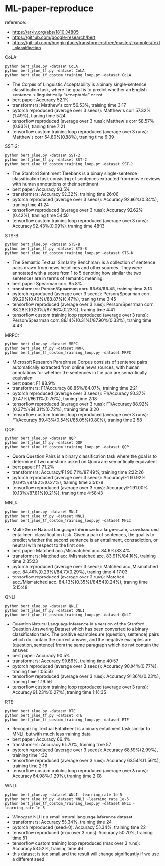 # ML-paper-reproduce

reference:
- https://arxiv.org/abs/1810.04805
- https://github.com/google-research/bert
- https://github.com/huggingface/transformers/tree/master/examples/text-classification

CoLA:

```
python bert_glue.py -dataset CoLA
python bert_glue_tf.py -dataset CoLA
python bert_glue_tf_costom_training_loop.py -dataset CoLA
```

- The Corpus of Linguistic Acceptability is a binary single-sentence classification task, where the goal is to predict whether an English sentence is linguistically “acceptable” or not
- bert paper: Accuracy 52.1%
- transformers: Matthew's corr 56.53%, training time 3:17
- pytorch reproduced (average over 3 seeds): Matthew's corr 57.32%(1.49%), traning time 5:24
- tensorflow reproduced (average over 3 runs): Matthew's corr 58.57%(0.93%), traning time 7:21
- tensorflow custom training loop reproduced (average over 3 runs): Matthew's corr 54.80%(0.88%), traning time 6:39

SST-2:

```
python bert_glue.py -dataset SST-2
python bert_glue_tf.py -dataset SST-2
python bert_glue_tf_costom_training_loop.py -dataset SST-2
```

- The Stanford Sentiment Treebank is a binary single-sentence classification task consisting of sentences extracted from movie reviews with human annotations of their sentiment
- bert paper: Accuracy 93.5%
- transformers: Accuracy 92.32%, training time 26:06
- pytorch reproduced (average over 3 seeds): Accuracy 92.66%(0.34%), traning time 41:24
- tensorflow reproduced (average over 3 runs): Accuracy 92.62%(0.42%), traning time 54:50
- tensorflow custom training loop reproduced (average over 3 runs): Accuracy 92.43%(0.09%), traning time 48:13

STS-B:

```
python bert_glue.py -dataset STS-B
python bert_glue_tf.py -dataset STS-B
python bert_glue_tf_costom_training_loop.py -dataset STS-B
```

- The Semantic Textual Similarity Benchmark is a collection of sentence pairs drawn from news headlines and other sources. They were annotated with a score from 1 to 5 denoting how similar the two sentences are in terms of semantic meaning.
- bert paper: Spearman corr. 85.8%
- transformers: Person/Spearman corr. 88.64/88.48, training time 2:13
- pytorch reproduced (average over 3 seeds): Person/Spearman corr. 89.29%(0.40%)/88.87%(0.47%), traning time 3:45
- tensorflow reproduced (average over 3 runs): Person/Spearman corr. 88.28%(0.20%)/87.96%(0.23%), traning time 4:41
- tensorflow custom training loop reproduced (average over 3 runs): Person/Spearman corr. 88.14%(0.31%)/87.90%(0.33%), traning time 4:43

MRPC:

```
python bert_glue.py -dataset MRPC
python bert_glue_tf.py -dataset MRPC
python bert_glue_tf_costom_training_loop.py -dataset MRPC
```

- Microsoft Research Paraphrase Corpus consists of sentence pairs automatically extracted from online news sources, with human annotations for whether the sentences in the pair are semantically equivalent
- bert paper: F1 88.9%
- transformers: F1/Accuracy 88.85%/84.07%, training time 2:21
- pytorch reproduced (average over 3 seeds): F1/Accuracy 90.37%(0.47%)/86.11%(0.76%), traning time 2:18
- tensorflow reproduced (average over 3 runs): F1/Accuracy 88.92%(0.37%)/84.31%(0.72%), traning time 3:20
- tensorflow custom training loop reproduced (average over 3 runs): F1/Accuracy 89.43%(0.54%)/85.05%(0.80%), traning time 2:58

QQP:

```
python bert_glue.py -dataset QQP
python bert_glue_tf.py -dataset QQP
python bert_glue_tf_costom_training_loop.py -dataset QQP
```

- Quora Question Pairs is a binary classification task where the goal is to determine if two questions asked on Quora are semantically equivalent
- bert paper: F1 71.2%
- transformers: Accuracy/F1 90.71%/87.49%, training time 2:22:26
- pytorch reproduced (average over 3 seeds): Accuracy/F1 90.92%(0.19%)/87.82%(0.27%), traning time 3:51:28
- tensorflow reproduced (average over 3 runs): Accuracy/F1 91.00%(0.13%)/87.81%(0.21%), traning time 4:58:43

MNLI:

```
python bert_glue.py -dataset MNLI
python bert_glue_tf.py -dataset MNLI
python bert_glue_tf_costom_training_loop.py -dataset MNLI
```

- Multi-Genre Natural Language Inference is a large-scale, crowdsourced entailment classification task. Given a pair of sentences, the goal is to predict whether the second sentence is an entailment, contradiction, or neutral with respect to the first one
- bert paper: Matched acc./Mismatched acc. 84.6%/83.4%
- transformers: Matched acc./Mismatched acc. 83.91%/84.10%, training time 2:35:23
- pytorch reproduced (average over 3 seeds): Matched acc./Mismatched acc. 84.46%(0.29%)/84.70(0.29%), traning time 4:17:03
- tensorflow reproduced (average over 3 runs): Matched acc./Mismatched acc. 84.43%(0.35%)/84.54(0.24%), traning time 5:15:48

QNLI:

```
python bert_glue.py -dataset QNLI
python bert_glue_tf.py -dataset QNLI
python bert_glue_tf_costom_training_loop.py -dataset QNLI
```

- Question Natural Language Inference is a version of the Stanford Question Answering Dataset which has been converted to a binary classification task. The positive examples are (question, sentence) pairs which do contain the correct answer, and the negative examples are (question, sentence) from the same paragraph which do not contain the answer.
- bert paper: Accuracy 90.5%
- transformers: Accuracy 90.66%, training time 40:57
- pytorch reproduced (average over 3 seeds): Accuracy 90.94%(0.77%), traning time 1:05:50
- tensorflow reproduced (average over 3 runs): Accuracy 91.36%(0.23%), traning time 1:19:56
- tensorflow custom training loop reproduced (average over 3 runs): Accuracy 91.23%(0.27%), traning time 1:16:35

RTE:

```
python bert_glue.py -dataset RTE
python bert_glue_tf.py -dataset RTE
python bert_glue_tf_costom_training_loop.py -dataset RTE
```

- Recognizing Textual Entailment is a binary entailment task similar to MNLI, but with much less training data
- bert paper: Accuracy 66.4%
- transformers: Accuracy 65.70%, training time 57
- pytorch reproduced (average over 3 seeds): Accuracy 68.59%(2.99%), training time 1:32
- tensorflow reproduced (average over 3 runs): Accuracy 63.54%(1.56%), training time 2:16
- tensorflow custom training loop reproduced (average over 3 runs): Accuracy 64.98%(1.29%), traning time 2:08

WNLI:

```
python bert_glue.py -dataset WNLI -learning_rate 1e-5
python bert_glue_tf.py -dataset WNLI -learning_rate 1e-5
python bert_glue_tf_costom_training_loop.py -dataset WNLI -learning_rate 1e-5
```

- Winograd NLI is a small natural language inference dataset
- transformers: Accuracy 56.34%, training time 24
- pytorch reproduced (seed=0): Accuracy 56.34%, training time 22
- tensorflow reproduced (max over 3 runs): Accuracy 50.70%, training time 51
- tensorflow custom training loop reproduced (max over 3 runs): Accuracy 53.52%, training time 46
- this dataset is too small and the result will change significantly if we use a different seed

